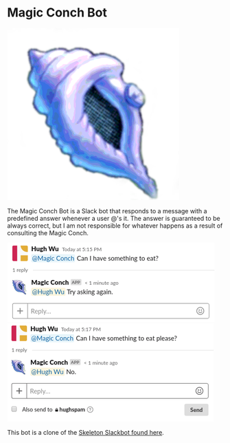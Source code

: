 # Magic Conch Bot

![Magic Conch Shell](MagicConch.png "All Hail the Magic Conch")

The Magic Conch Bot is a Slack bot that responds to a message with a predefined answer whenever a user @'s it. The answer is guaranteed to be always correct, but I am not responsible for whatever happens as a result of consulting the Magic Conch.

![Example Use 1](Example1.png)
![Example Use 2](Example2.png)

This bot is a clone of the [Skeleton Slackbot found here](https://github.com/UF-ACE/Skeleton-Slackbot).